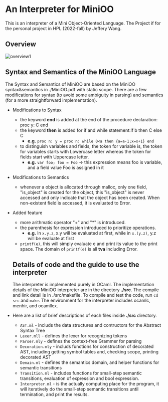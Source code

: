 # An Interpreter for MiniOO 
This is an interpreter of a Mini Object-Oriented Language. The Project if for the personal project in HPL (2022-fall) by Jeffery Wang.
## Overview
![overview1](https://user-images.githubusercontent.com/98352935/206552548-10b8f656-4753-4b0d-a5e6-14cb7aaae926.svg)

## Syntax and Semantics of the MiniOO Language
The Syntax and Semantics of MiniOO are based on the MiniOO syntax&semantics in ./MiniOO.pdf with static scope. There are a few modifications for syntax (to avoid some ambiguity in parsing) and semantics (for a more straightforward implementation). 
* Modifications to Syntax
   * the keyword __end__ is added at the end of the procedure declaration:  proc y: C end
   * the keyword __then__ is added for if and while statement:if b then C else C
     -  __e.g.__ ```proc n: y = proc n: while 0<a then {a=a-1;x=x+1} end```
   * to distinguish variables and fields, the token for variable is, the token for variables starts with Lowercase letter whereas the token for fields start with Uppercase letter.
      -  __e.g.__  ```var foo; foo = Foo``` -> this expression means foo is variable, and a field value Foo is assigned in it
* Modifications to Semantics
   * whenever a object is allocated through malloc, only one field, "is_object" is created for the object, this "is_object" is never accessed and only indicate that the object has been created. When non-existent field is accessed, it is evaluated to Error. 
* Added feature
   * more arithmatic operator "+" and "*" is introduced. 
   * the parenthesis for expression introduced to prioritize  operations. 
       - __e.g.__ In ```x.y.z```, x.y will be evaluated at first, while in ```x.(y.z)```, y.z will be evaluate at first
   * ```printf(e)```, this will simply evaluate e and print its value to the print space. The domain of ```printf(e)``` is all __tva__ including Error.
  
  
  ## Details of code and the guide to use the interpreter 
  The interpreter is implemented purely in OCaml. The implementation details of the MiniOO interpreter are in the directory __./src__. The compile and link detail is in ./src/makefile. To compile and test the code, run ```cd src``` and ```make```. 
The environment for the interpreter includes ocamlc, menhir, and ocamllex.
* Here are a list of brief descriptions of each files inside __./src__ directory.
    * ```AST.ml``` - includs the data structures and contructors for the Abstract Syntax Tree
    * ```Lexer.mll``` - defines the lexer for recognizing tokens
    * ```Parser.mly``` - defines the context-free Grammer for parsing
    * ```Decoration.mly``` - includs functions for construction of decorated AST, including getting symbol tables and, checking scope, printing decorated AST
    * ```Demain.ml``` - defines the semantics domain, and helper functions for semantic transitions
    * ```Transition.ml``` - includes functions for small-step semantic transitions, evaluation of expression and bool expression.
    * ```Interpreter.ml``` - is the actually computing place for the program, it will iteratively do the small-step semantic transitions until termination, and print the results. 

